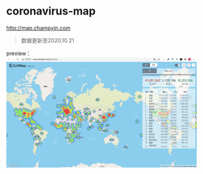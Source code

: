 # coronavirus-map
http://map.champyin.com

> 数据更新至2020.10.21

preview：
![world-covid-19-map.jpg](world-covid-19-map.jpg)